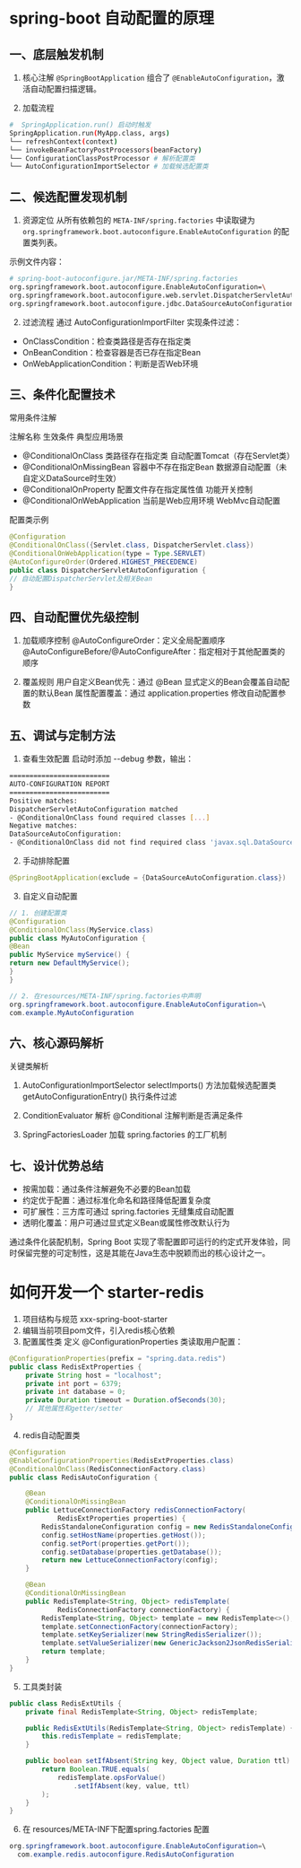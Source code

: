 # spring-boot 自动配置的原理
## 一、底层触发机制
1. 核心注解‌
`@SpringBootApplication` 组合了 `@EnableAutoConfiguration`，激活自动配置扫描逻辑。

2. 加载流程‌
```bash
#  SpringApplication.run() 启动时触发
SpringApplication.run(MyApp.class, args)
└── refreshContext(context)
└── invokeBeanFactoryPostProcessors(beanFactory)
└── ConfigurationClassPostProcessor # 解析配置类
└── AutoConfigurationImportSelector # 加载候选配置类
```

## 二、候选配置发现机制

1. 资源定位‌
从所有依赖包的 `META-INF/spring.factories` 中读取键为 `org.springframework.boot.autoconfigure.EnableAutoConfiguration` 的配置类列表。

示例文件内容‌：

```bash
# spring-boot-autoconfigure.jar/META-INF/spring.factories
org.springframework.boot.autoconfigure.EnableAutoConfiguration=\
org.springframework.boot.autoconfigure.web.servlet.DispatcherServletAutoConfiguration,\
org.springframework.boot.autoconfigure.jdbc.DataSourceAutoConfiguration
```

2. 过滤流程‌
通过 AutoConfigurationImportFilter 实现条件过滤：
* OnClassCondition：检查类路径是否存在指定类
* OnBeanCondition：检查容器是否已存在指定Bean
* OnWebApplicationCondition：判断是否Web环境

## 三、条件化配置技术
常用条件注解‌

注解名称	                      生效条件	             典型应用场景
* @ConditionalOnClass	      类路径存在指定类	         自动配置Tomcat（存在Servlet类）
* @ConditionalOnMissingBean	  容器中不存在指定Bean	     数据源自动配置（未自定义DataSource时生效）
* @ConditionalOnProperty	  配置文件存在指定属性值	 功能开关控制
* @ConditionalOnWebApplication	当前是Web应用环境	     WebMvc自动配置


配置类示例‌
```java
@Configuration
@ConditionalOnClass({Servlet.class, DispatcherServlet.class})
@ConditionalOnWebApplication(type = Type.SERVLET)
@AutoConfigureOrder(Ordered.HIGHEST_PRECEDENCE)
public class DispatcherServletAutoConfiguration {
// 自动配置DispatcherServlet及相关Bean
}
```

## 四、自动配置优先级控制

1. 加载顺序控制‌
@AutoConfigureOrder：定义全局配置顺序
@AutoConfigureBefore/@AutoConfigureAfter：指定相对于其他配置类的顺序

2. 覆盖规则‌
用户自定义Bean优先‌：通过 @Bean 显式定义的Bean会覆盖自动配置的默认Bean
属性配置覆盖‌：通过 application.properties 修改自动配置参数

##  五、调试与定制方法
1. 查看生效配置‌
启动时添加 --debug 参数，输出：

```bash
=========================
AUTO-CONFIGURATION REPORT
=========================
Positive matches:
DispatcherServletAutoConfiguration matched
- @ConditionalOnClass found required classes [...]
Negative matches:
DataSourceAutoConfiguration:
- @ConditionalOnClass did not find required class 'javax.sql.DataSource'
```

2. 手动排除配置‌

```java
@SpringBootApplication(exclude = {DataSourceAutoConfiguration.class})
```

3. 自定义自动配置‌

```java
// 1. 创建配置类
@Configuration
@ConditionalOnClass(MyService.class)
public class MyAutoConfiguration {
@Bean
public MyService myService() {
return new DefaultMyService();
}
}

// 2. 在resources/META-INF/spring.factories中声明
org.springframework.boot.autoconfigure.EnableAutoConfiguration=\
com.example.MyAutoConfiguration
```
## 六、核心源码解析
关键类解析‌
1. AutoConfigurationImportSelector
selectImports() 方法加载候选配置类
getAutoConfigurationEntry() 执行条件过滤

2. ConditionEvaluator
解析 @Conditional 注解判断是否满足条件

3. SpringFactoriesLoader
加载 spring.factories 的工厂机制

## 七、设计优势总结
* 按需加载‌：通过条件注解避免不必要的Bean加载
* 约定优于配置‌：通过标准化命名和路径降低配置复杂度
* 可扩展性‌：三方库可通过 spring.factories 无缝集成自动配置
* 透明化覆盖‌：用户可通过显式定义Bean或属性修改默认行为

通过条件化装配机制，Spring Boot 实现了零配置即可运行的约定式开发体验，同时保留完整的可定制性，这是其能在Java生态中脱颖而出的核心设计之一。

# 如何开发一个 starter-redis
1. 项目结构与规范 xxx-spring-boot-starter
2. 编辑当前项目pom文件，引入redis核心依赖
3. 配置属性类‌
   定义 @ConfigurationProperties 类读取用户配置：
```java
@ConfigurationProperties(prefix = "spring.data.redis")
public class RedisExtProperties {
    private String host = "localhost";
    private int port = 6379;
    private int database = 0;
    private Duration timeout = Duration.ofSeconds(30);
    // 其他属性和getter/setter
}

```

4. redis自动配置类
```java
@Configuration
@EnableConfigurationProperties(RedisExtProperties.class)
@ConditionalOnClass(RedisConnectionFactory.class)
public class RedisAutoConfiguration {

    @Bean
    @ConditionalOnMissingBean
    public LettuceConnectionFactory redisConnectionFactory(
            RedisExtProperties properties) {
        RedisStandaloneConfiguration config = new RedisStandaloneConfiguration();
        config.setHostName(properties.getHost());
        config.setPort(properties.getPort());
        config.setDatabase(properties.getDatabase());
        return new LettuceConnectionFactory(config);
    }

    @Bean
    @ConditionalOnMissingBean
    public RedisTemplate<String, Object> redisTemplate(
            RedisConnectionFactory connectionFactory) {
        RedisTemplate<String, Object> template = new RedisTemplate<>();
        template.setConnectionFactory(connectionFactory);
        template.setKeySerializer(new StringRedisSerializer());
        template.setValueSerializer(new GenericJackson2JsonRedisSerializer());
        return template;
    }
}

```
5. 工具类封装
```java
public class RedisExtUtils {
    private final RedisTemplate<String, Object> redisTemplate;

    public RedisExtUtils(RedisTemplate<String, Object> redisTemplate) {
        this.redisTemplate = redisTemplate;
    }

    public boolean setIfAbsent(String key, Object value, Duration ttl) {
        return Boolean.TRUE.equals(
            redisTemplate.opsForValue()
                .setIfAbsent(key, value, ttl)
        );
    }
}

```
6. 在 resources/META-INF下配置spring.factories 配置
```java
org.springframework.boot.autoconfigure.EnableAutoConfiguration=\
  com.example.redis.autoconfigure.RedisAutoConfiguration
```
